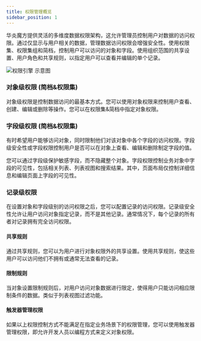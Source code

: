 ```yaml
---
title: 权限管理概览
sidebar_position: 1
---
```


华炎魔方提供灵活的多维度数据权限架构，这允许管理员控制用户对数据的访问权限。通过仅显示与用户相关的数据，管理数据访问权限会增强安全性。使用权限集、权限集组和简档，控制用户可以访问的对象和字段。使用组织范围的共享设置、用户角色和共享规则，以指定用户可以查看并编辑的单个记录。

![权限引擎 示意图](https://console.steedos.cn/api/files/images/hiRT2YQZYjKPvqL6o "权限引擎 示意图")

### 对象级权限 (简档&权限集)

对象级权限是控制数据访问的最基本方式。您可以使用对象权限来控制用户查看、创建、编辑或删除等操作。您可以在权限集&简档中指定对象权限。

### 字段级权限 (简档&权限集)

有时希望用户能够访问对象，同时限制他们对该对象中各个字段的访问权限。字段级安全性或字段权限控制用户是否可以在对象上查看、编辑和删除制定字段的值。

您可以通过字段级保护敏感字段，而不隐藏整个对象。字段权限控制业务对象中字段的可见性，包括相关列表、列表视图和搜索结果。其中，页面布局仅控制详细信息和编辑页面上字段的可见性。

### 记录级权限 

在设置对象和字段级别的访问权限之后，您可以配置记录的访问权限。记录级安全性允许让用户访问对象指定记录，而不是其他记录。通常情况下，每个记录的所有者对记录拥有完全访问权限。

#### 共享规则

通过共享规则，您可以为用户进行对象权限外的共享设置。使用共享规则，使这些用户可以访问他们不拥有或通常无法查看的记录。
#### 限制规则

当对象设置限制规则后，对用户访问对象数据进行限定，使得用户只能访问相应限制条件的数据。类似于列表视图过滤功能。

#### 触发器管理权限

如果以上权限控制方式不能满足在指定业务场景下的权限管理，您可以使用触发器管理权限，即允许开发人员以编程方式来定义对象权限。
